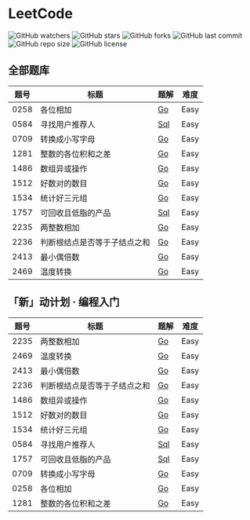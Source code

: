 # LeetCode

![GitHub watchers](https://img.shields.io/github/watchers/XdpCs/LeetCode?style=social)
![GitHub stars](https://img.shields.io/github/stars/XdpCs/LeetCode?style=social)
![GitHub forks](https://img.shields.io/github/forks/XdpCs/LeetCode?style=social)
![GitHub last commit](https://img.shields.io/github/last-commit/XdpCs/LeetCode?style=flat-square)
![GitHub repo size](https://img.shields.io/github/repo-size/XdpCs/LeetCode?style=flat-square)
![GitHub license](https://img.shields.io/github/license/XdpCs/LeetCode?style=flat-square)

## 全部题库

| 题号   | 标题             | 题解                                                                         | 难度   |
|------|----------------|----------------------------------------------------------------------------|------|
| 0258 | 各位相加           | [Go](./leetcode/0258.Add-Digits)                                           | Easy |
| 0584 | 寻找用户推荐人        | [Sql](./leetcode/0584.Find-Customer-Referee)                               | Easy |
| 0709 | 转换成小写字母        | [Go](./leetcode/0709.To-Lower-Case)                                        | Easy |
| 1281 | 整数的各位积和之差      | [Go](./leetcode/1281.Subtract-the-Product-and-Sum-of-Digits-of-an-Integer) | Easy |
| 1486 | 数组异或操作         | [Go](./leetcode/1486.XOR-Operation-in-an-Array)                            | Easy |
| 1512 | 好数对的数目         | [Go](./leetcode/1512.Number-of-Good-Pairs)                                 | Easy |
| 1534 | 统计好三元组         | [Go](./leetcode/1534.Count-Good-Triplets)                                  | Easy |
| 1757 | 可回收且低脂的产品      | [Sql](./leetcode/1757.Recyclable-and-Low-Fat-Products)                     | Easy |
| 2235 | 两整数相加          | [Go](./leetcode/2235.Add-Two-Integers)                                     | Easy |
| 2236 | 判断根结点是否等于子结点之和 | [Go](./leetcode/2236.Root-Equals-Sum-of-Children)                          | Easy |
| 2413 | 最小偶倍数          | [Go](./leetcode/2413.Smallest-Even-Multiple)                               | Easy |
| 2469 | 温度转换           | [Go](./leetcode/2469.Convert-the-Temperature)                              | Easy |

## 「新」动计划 · 编程入门

| 题号   | 标题             | 题解                                                                         | 难度   |
|------|----------------|----------------------------------------------------------------------------|------|
| 2235 | 两整数相加          | [Go](./leetcode/2235.Add-Two-Integers)                                     | Easy |
| 2469 | 温度转换           | [Go](./leetcode/2469.Convert-the-Temperature)                              | Easy |
| 2413 | 最小偶倍数          | [Go](./leetcode/2413.Smallest-Even-Multiple)                               | Easy |
| 2236 | 判断根结点是否等于子结点之和 | [Go](./leetcode/2236.Root-Equals-Sum-of-Children)                          | Easy |
| 1486 | 数组异或操作         | [Go](./leetcode/1486.XOR-Operation-in-an-Array)                            | Easy |
| 1512 | 好数对的数目         | [Go](./leetcode/1512.Number-of-Good-Pairs)                                 | Easy |
| 1534 | 统计好三元组         | [Go](./leetcode/1534.Count-Good-Triplets)                                  | Easy |
| 0584 | 寻找用户推荐人        | [Sql](./leetcode/0584.Find-Customer-Referee)                               | Easy |
| 1757 | 可回收且低脂的产品      | [Sql](./leetcode/1757.Recyclable-and-Low-Fat-Products)                     | Easy |
| 0709 | 转换成小写字母        | [Go](./leetcode/0709.To-Lower-Case)                                        | Easy |
| 0258 | 各位相加           | [Go](./leetcode/0258.Add-Digits)                                           | Easy |
| 1281 | 整数的各位积和之差      | [Go](./leetcode/1281.Subtract-the-Product-and-Sum-of-Digits-of-an-Integer) | Easy |

